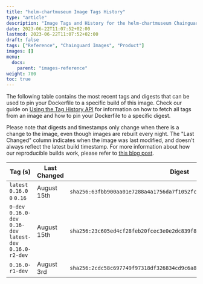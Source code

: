 ```yaml
---
title: "helm-chartmuseum Image Tags History"
type: "article"
description: "Image Tags and History for the helm-chartmuseum Chainguard Image"
date: 2023-06-22T11:07:52+02:00
lastmod: 2023-06-22T11:07:52+02:00
draft: false
tags: ["Reference", "Chainguard Images", "Product"]
images: []
menu:
  docs:
    parent: "images-reference"
weight: 700
toc: true
---
```


The following table contains the most recent tags and digests that can be used to pin your Dockerfile to a specific build of this image. Check our guide on [Using the Tag History API](/chainguard/chainguard-images/using-the-tag-history-api/) for information on how to fetch all tags from an image and how to pin your Dockerfile to a specific digest.

Please note that digests and timestamps only change when there is a change to the image, even though images are rebuilt every night. The "Last Changed" column indicates when the image was last modified, and doesn't always reflect the latest build timestamp. For more information about how our reproducible builds work, please refer to [this blog post](https://www.chainguard.dev/unchained/reproducing-chainguards-reproducible-image-builds).

| Tag (s)                                                       | Last Changed | Digest                                                                    |
|---------------------------------------------------------------|--------------|---------------------------------------------------------------------------|
|  `latest` `0.16.0` `0` `0.16`                                 | August 15th  | `sha256:63fbb900aa01e7288a4a1756da7f1052fc7e8af73d2f6a4ea0a75b57817b7393` |
|  `0-dev` `0.16.0-dev` `0.16-dev` `latest-dev` `0.16.0-r2-dev` | August 15th  | `sha256:23c605ed4cf28feb20fcec3e0e2dc839f8ea05aaffe3a2249b64ba474384a0b8` |
|  `0.16.0-r1-dev`                                              | August 3rd   | `sha256:2cdc58c697749f97318df326834cd9c6a83f43fe3985421d6032b006457caebe` |
